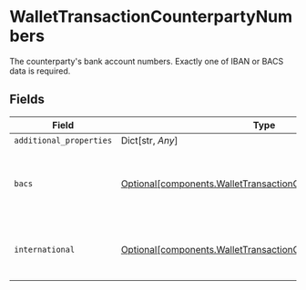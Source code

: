 # WalletTransactionCounterpartyNumbers

The counterparty's bank account numbers. Exactly one of IBAN or BACS data is required.


## Fields

| Field                                                                                                                                    | Type                                                                                                                                     | Required                                                                                                                                 | Description                                                                                                                              |
| ---------------------------------------------------------------------------------------------------------------------------------------- | ---------------------------------------------------------------------------------------------------------------------------------------- | ---------------------------------------------------------------------------------------------------------------------------------------- | ---------------------------------------------------------------------------------------------------------------------------------------- |
| `additional_properties`                                                                                                                  | Dict[str, *Any*]                                                                                                                         | :heavy_minus_sign:                                                                                                                       | N/A                                                                                                                                      |
| `bacs`                                                                                                                                   | [Optional[components.WalletTransactionCounterpartyBACS]](../../models/components/wallettransactioncounterpartybacs.md)                   | :heavy_minus_sign:                                                                                                                       | The account number and sort code of the counterparty's account                                                                           |
| `international`                                                                                                                          | [Optional[components.WalletTransactionCounterpartyInternational]](../../models/components/wallettransactioncounterpartyinternational.md) | :heavy_minus_sign:                                                                                                                       | International Bank Account Number for a Wallet Transaction                                                                               |